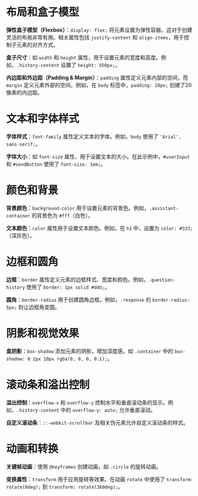 # 布局和盒子模型
**弹性盒子模型（Flexbox）**：`display: flex;` 将元素设置为弹性容器。这对于创建灵活的布局非常有用。相关属性包括 `justify-content` 和 `align-items`，用于控制子元素的对齐方式。

**盒子尺寸**：如 `width` 和 `height` 属性，用于设置元素的宽度和高度。例如，`.history-content` 设置了 `height: 550px;`。

**内边距和外边距（Padding & Margin）**：`padding` 属性定义元素内部的空间，而 `margin` 定义元素外部的空间。例如，在 `body` 标签中，`padding: 20px;` 创建了20像素的内边距。

# 文本和字体样式
**字体样式**：`font-family` 属性定义文本的字体。例如，`body` 使用了 `'Arial', sans-serif;`。

**字体大小**：如 `font-size` 属性，用于设置文本的大小。在此示例中，`#userInput` 和 `#sendButton` 使用了 `font-size: 1em;`。

# 颜色和背景
**背景颜色**：`background-color` 用于设置元素的背景色。例如，`.assistant-container` 的背景色为 `#fff`（白色）。

**文本颜色**：`color` 属性用于设置文本颜色。例如，在 `h1` 中，设置为 `color: #333;`（深灰色）。

# 边框和圆角
**边框**：`border` 属性定义元素的边框样式、宽度和颜色。例如，`.question-history` 使用了 `border: 1px solid #ddd;`。

**圆角**：`border-radius` 用于创建圆角边框。例如，`.response` 的 `border-radius: 5px;` 则让边框角变圆。

# 阴影和视觉效果
**盒阴影**：`box-shadow` 添加元素的阴影，增加深度感。如 `.container` 中的 `box-shadow: 0 2px 10px rgba(0, 0, 0, 0.1);`。

# 滚动条和溢出控制
**溢出控制**：`overflow-x` 和 `overflow-y` 控制水平和垂直滚动条的显示。例如，`.history-content` 中的 `overflow-y: auto;` 允许垂直滚动。

**自定义滚动条**：`::-webkit-scrollbar` 及相关伪元素允许自定义滚动条的样式。

# 动画和转换
**关键帧动画**：使用 `@keyframes` 创建动画，如 `.circle` 的旋转动画。

**变换属性**：`transform` 用于应用旋转等效果。在动画 `rotate` 中使用了 `transform: rotate(0deg);` 到 `transform: rotate(360deg);`。
